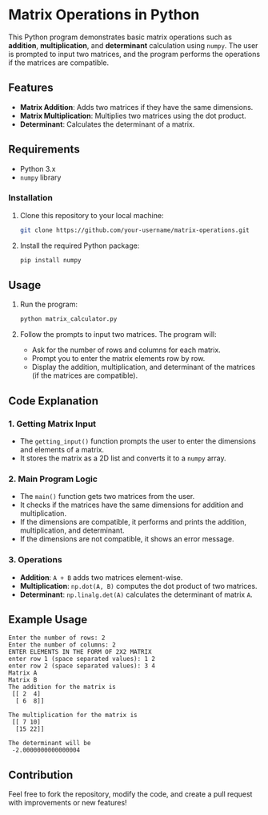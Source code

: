 
# Matrix Operations in Python

This Python program demonstrates basic matrix operations such as **addition**, **multiplication**, and **determinant** calculation using `numpy`. The user is prompted to input two matrices, and the program performs the operations if the matrices are compatible.

## Features

- **Matrix Addition**: Adds two matrices if they have the same dimensions.
- **Matrix Multiplication**: Multiplies two matrices using the dot product.
- **Determinant**: Calculates the determinant of a matrix.

## Requirements

- Python 3.x
- `numpy` library

### Installation

1. Clone this repository to your local machine:
   ```bash
   git clone https://github.com/your-username/matrix-operations.git
   ```

2. Install the required Python package:
   ```bash
   pip install numpy
   ```

## Usage

1. Run the program:
   ```bash
   python matrix_calculator.py
   ```

2. Follow the prompts to input two matrices. The program will:
   - Ask for the number of rows and columns for each matrix.
   - Prompt you to enter the matrix elements row by row.
   - Display the addition, multiplication, and determinant of the matrices (if the matrices are compatible).

## Code Explanation

### 1. **Getting Matrix Input**
   - The `getting_input()` function prompts the user to enter the dimensions and elements of a matrix.
   - It stores the matrix as a 2D list and converts it to a `numpy` array.

### 2. **Main Program Logic**
   - The `main()` function gets two matrices from the user.
   - It checks if the matrices have the same dimensions for addition and multiplication.
   - If the dimensions are compatible, it performs and prints the addition, multiplication, and determinant.
   - If the dimensions are not compatible, it shows an error message.

### 3. **Operations**
   - **Addition**: `A + B` adds two matrices element-wise.
   - **Multiplication**: `np.dot(A, B)` computes the dot product of two matrices.
   - **Determinant**: `np.linalg.det(A)` calculates the determinant of matrix `A`.

## Example Usage

```
Enter the number of rows: 2
Enter the number of columns: 2
ENTER ELEMENTS IN THE FORM OF 2X2 MATRIX
enter row 1 (space separated values): 1 2
enter row 2 (space separated values): 3 4
Matrix A
Matrix B
The addition for the matrix is
 [[ 2  4]
  [ 6  8]]

The multiplication for the matrix is
 [[ 7 10]
  [15 22]]

The determinant will be
 -2.0000000000000004
```

## Contribution

Feel free to fork the repository, modify the code, and create a pull request with improvements or new features!

